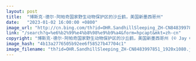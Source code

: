 ```yaml
---
layout: post
title:  "博斯克·德尔·阿帕奇国家野生动物保护区的沙丘鹤，美国新墨西哥州"
date:   "2023-01-02 16:00:00 +0800"
image_url: "http://cn.bing.com/th?id=OHR.SandhillSleeping_ZH-CN8483997851_1920x1080.jpg&rf=LaDigue_1920x1080.jpg&pid=hp"
link: "/search?q=%e6%b2%99%e4%b8%98%e9%b9%a4&form=hpcapt&mkt=zh-cn"
copyright: "博斯克·德尔·阿帕奇国家野生动物保护区的沙丘鹤，美国新墨西哥州 (© Jay Goodrich/Tandem Stills + Motion)"
image_hash: "4b13a2776505b92ee6f58527b47704c1"
image_filename: "th?id=OHR.SandhillSleeping_ZH-CN8483997851_1920x1080.jpg&rf=LaDigue_1920x1080.jpg&pid=hp"
---
```

